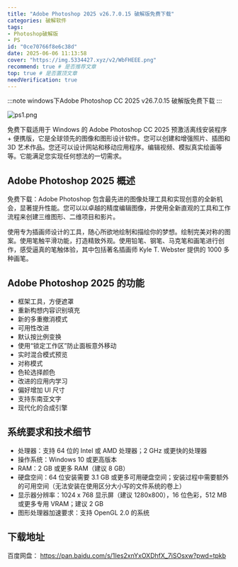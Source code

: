 ```yaml
---
title: "Adobe Photoshop 2025 v26.7.0.15 破解版免费下载"
categories: 破解软件
tags: 
- Photoshop破解版
- PS
id: "0ce70766f8e6c38d"
date: 2025-06-06 11:13:58
cover: "https://img.5334427.xyz/v2/WbFHEEE.png"
recommend: true # 是否推荐文章
top: true # 是否置顶文章
needVerification: true
---
```


:::note
windows下Adob​​e Photoshop CC 2025 v26.7.0.15 破解版免费下载
:::

![ps1.png](https://img.5334427.xyz/v2/WbFHEEE.png)

免费下载适用于 Windows 的 Adob​​e Photoshop CC 2025 预激活离线安装程序 + 便携版，它是全球领先的图像和图形设计软件。您可以创建和增强照片、插图和 3D 艺术作品。您还可以设计网站和移动应用程序。编辑视频、模拟真实绘画等等。它能满足您实现任何想法的一切需求。

## Adobe Photoshop 2025 概述
免费下载：Adobe Photoshop 包含最先进的图像处理工具和实现创意的全新机会，显著提升性能。您可以以卓越的精度编辑图像，并使用全新直观的工具和工作流程来创建三维图形、二维项目和影片。

使用专为插画师设计的工具，随心所欲地绘制和描绘你的梦想。绘制完美对称的图案。使用笔触平滑功能，打造精致外观。使用铅笔、钢笔、马克笔和画笔进行创作，感受逼真的笔触体验，其中包括著名插画师 Kyle T. Webster 提供的 1000 多种画笔。

## Adobe Photoshop 2025 的功能
* 框架工具，方便遮罩
* 重新构想内容识别填充
* 新的多重撤消模式
* 可用性改进
* 默认按比例变换
* 使用“锁定工作区”防止面板意外移动
* 实时混合模式预览
* 对称模式
* 色轮选择颜色
* 改进的应用内学习
* 偏好增加 UI 尺寸
* 支持东南亚文字
* 现代化的合成引擎

## 系统要求和技术细节
* 处理器：支持 64 位的 Intel 或 AMD 处理器；2 GHz 或更快的处理器
* 操作系统：Windows 10 或更高版本
* RAM：2 GB 或更多 RAM（建议 8 GB）
* 硬盘空间：64 位安装需要 3.1 GB 或更多可用硬盘空间；安装过程中需要额外的可用空间（无法安装在使用区分大小写的文件系统的卷上）
* 显示器分辨率：1024 x 768 显示屏（建议 1280x800），16 位色彩，512 MB 或更多专用 VRAM；建议 2 GB
* 图形处理器加速要求：支持 OpenGL 2.0 的系统

## 下载地址
百度网盘：
https://pan.baidu.com/s/1Ies2xnYxOXDhfX_7iSOsxw?pwd=tpkb